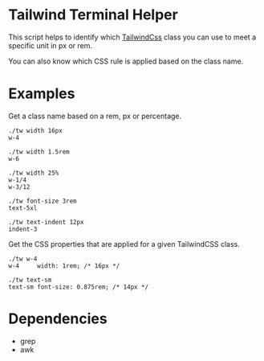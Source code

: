 # Tailwind Terminal Helper

This script helps to identify which [TailwindCss](https://tailwindcss.com)
class you can use to meet a specific unit in px or rem.

You can also know which CSS rule is applied based on the class name.

# Examples

Get a class name based on a rem, px or percentage.

```
./tw width 16px
w-4

./tw width 1.5rem
w-6

./tw width 25%
w-1/4
w-3/12

./tw font-size 3rem
text-5xl

./tw text-indent 12px
indent-3
```

Get the CSS properties that are applied for a given TailwindCSS class.

```
./tw w-4
w-4     width: 1rem; /* 16px */

./tw text-sm
text-sm font-size: 0.875rem; /* 14px */
```

# Dependencies

- grep
- awk
